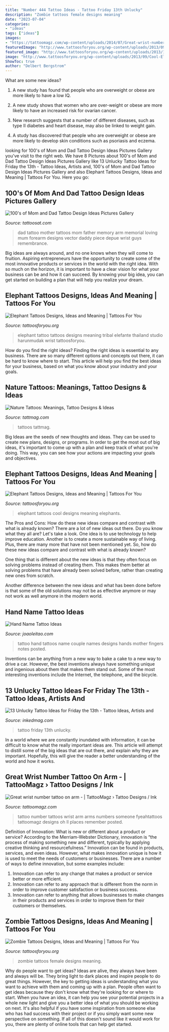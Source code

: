 ```yaml
---
title: "Number 444 Tattoo Ideas - Tattoo Friday 13th Unlucky"
description: "Zombie tattoos female designs meaning"
date: "2023-07-04"
categories:
- "ideas"
tags: ["ideas"]
images:
- "https://tattoomagz.com/wp-content/uploads/2014/07/Great-wrist-number-tattoo-on-arm.jpg"
featuredImage: "http://www.tattoosforyou.org/wp-content/uploads/2013/09/Small-Elephant-Tattoo.jpg"
featured_image: "http://www.tattoosforyou.org/wp-content/uploads/2013/11/Female-Zombie-Tattoos.jpg"
image: "http://www.tattoosforyou.org/wp-content/uploads/2013/09/Cool-Elephant-Tattoos.jpg"
ShowToc: true
author: "Delbert Bergstrom"
---
```



What are some new ideas?
1. A new study has found that people who are overweight or obese are more likely to have a low IQ.
2. A new study shows that women who are over-weight or obese are more likely to have an increased risk for ovarian cancer.

3. New research suggests that a number of different diseases, such as type II diabetes and heart disease, may also be linked to weight gain.

4. A study has discovered that people who are overweight or obese are more likely to develop skin conditions such as psoriasis and eczema.

	

		
looking for 100&#039;s of Mom and Dad Tattoo Design Ideas Pictures Gallery you've visit to the right web. We have 8 Pictures about 100&#039;s of Mom and Dad Tattoo Design Ideas Pictures Gallery like 13 Unlucky Tattoo Ideas for Friday the 13th - Tattoo Ideas, Artists and, 100&#039;s of Mom and Dad Tattoo Design Ideas Pictures Gallery and also Elephant Tattoos Designs, Ideas and Meaning | Tattoos For You. Here you go:
		
    
## 100&#039;s Of Mom And Dad Tattoo Design Ideas Pictures Gallery

<img loading=lazy src="https://tattoosat.com/wp-content/uploads/2014/12/Mom-and-Dad-7.jpg" onerror="this.onerror=null;this.src='https://tse1.mm.bing.net/th?id=OIP.b09-wUKjLbZi3h19I1TlsgHaJ4&amp;pid=15.1';" alt="100&#039;s of Mom and Dad Tattoo Design Ideas Pictures Gallery">

_Source: tattoosat.com_

>dad tattoo mother tattoos mom father memory arm memorial loving mum forearm designs vector daddy piece depue wrist guys remembrance. 

	

Big ideas are always around, and no one knows when they will come to fruition. Aspiring entrepreneurs have the opportunity to create some of the most innovative products or services in the world with the right idea. With so much on the horizon, it is important to have a clear vision for what your business can be and how it can succeed. By knowing your big idea, you can get started on building a plan that will help you realize your dream.

    
## Elephant Tattoos Designs, Ideas And Meaning | Tattoos For You

<img loading=lazy src="http://www.tattoosforyou.org/wp-content/uploads/2013/09/Small-Elephant-Tattoo.jpg" onerror="this.onerror=null;this.src='https://tse3.mm.bing.net/th?id=OIP.mErqNUS0TQ7lQur2KKcQnAHaJ4&amp;pid=15.1';" alt="Elephant Tattoos Designs, Ideas and Meaning | Tattoos For You">

_Source: tattoosforyou.org_

>elephant tattoo tattoos designs meaning tribal elefante thailand studio harunmudak wrist tattoosforyou. 

	

How do you find the right ideas?
Finding the right ideas is essential to any business. There are so many different options and concepts out there, it can be hard to know where to start. This article will help you find the best ideas for your business, based on what you know about your industry and your goals.

    
## Nature Tattoos: Meanings, Tattoo Designs &amp; Ideas

<img loading=lazy src="https://tattmag.com/wp-content/uploads/2020/05/Nature-Tattoo.jpg" onerror="this.onerror=null;this.src='https://tse3.mm.bing.net/th?id=OIP.G7QM3VRXf6VxPaYnAevQGQHaJI&amp;pid=15.1';" alt="Nature Tattoos: Meanings, Tattoo Designs &amp; Ideas">

_Source: tattmag.com_

>tattoos tattmag. 

	

Big Ideas are the seeds of new thoughts and ideas. They can be used to create new plans, designs, or programs. In order to get the most out of big ideas, it's important to come up with a plan and keep track of what you're doing. This way, you can see how your actions are impacting your goals and objectives.

    
## Elephant Tattoos Designs, Ideas And Meaning | Tattoos For You

<img loading=lazy src="http://www.tattoosforyou.org/wp-content/uploads/2013/09/Cool-Elephant-Tattoos.jpg" onerror="this.onerror=null;this.src='https://tse4.mm.bing.net/th?id=OIP.bws_wqkX_oNdab-ruTnlSAHaJ4&amp;pid=15.1';" alt="Elephant Tattoos Designs, Ideas and Meaning | Tattoos For You">

_Source: tattoosforyou.org_

>elephant tattoos cool designs meaning elephants. 

	

The Pros and Cons: How do these new ideas compare and contrast with what is already known?
There are a lot of new ideas out there. Do you know what they all are? Let's take a look. 
One idea is to use technology to help improve education. Another is to create a more sustainable way of living. Plus, there are many more that have not been mentioned yet. So, how do these new ideas compare and contrast with what is already known?

One thing that is different about the new ideas is that they often focus on solving problems instead of creating them. This makes them better at solving problems that have already been solved before, rather than creating new ones from scratch. 

Another difference between the new ideas and what has been done before is that some of the old solutions may not be as effective anymore or may not work as well anymore in the modern world.

    
## Hand Name Tattoo Ideas

<img loading=lazy src="https://www.joaoleitao.com/tattoo-name/wp-content/uploads/kids-names-hand-tattoos-idea-men.jpg" onerror="this.onerror=null;this.src='https://tse4.mm.bing.net/th?id=OIP.KOoYtz5Lcx_hq4KsB06QFgHaE7&amp;pid=15.1';" alt="Hand Name Tattoo Ideas">

_Source: joaoleitao.com_

>tattoo hand tattoos name couple names designs hands mother fingers notes posted. 

	

Inventions can be anything from a new way to bake a cake to a new way to drive a car. However, the best inventions always have something unique and ingenious about them that makes them stand out. Some of the most interesting inventions include the Internet, the telephone, and the bicycle.

    
## 13 Unlucky Tattoo Ideas For Friday The 13th - Tattoo Ideas, Artists And

<img loading=lazy src="https://www.inkedmag.com/.image/t_share/MTU5MDMyNjM4Njc2NDc3NzIw/13-feat.jpg" onerror="this.onerror=null;this.src='https://tse3.mm.bing.net/th?id=OIP.WEvvJHRnMSTQytFCWvhHcwHaF7&amp;pid=15.1';" alt="13 Unlucky Tattoo Ideas for Friday the 13th - Tattoo Ideas, Artists and">

_Source: inkedmag.com_

>tattoo friday 13th unlucky. 

	

In a world where we are constantly inundated with information, it can be difficult to know what the really important ideas are. This article will attempt to distill some of the big ideas that are out there, and explain why they are important. Hopefully, this will give the reader a better understanding of the world and how it works.

    
## Great Wrist Number Tattoo On Arm - | TattooMagz › Tattoo Designs / Ink

<img loading=lazy src="https://tattoomagz.com/wp-content/uploads/2014/07/Great-wrist-number-tattoo-on-arm.jpg" onerror="this.onerror=null;this.src='https://tse3.mm.bing.net/th?id=OIP.bb5B07mSTdGI9IWF9mY6_gHaLG&amp;pid=15.1';" alt="Great wrist number tattoo on arm - | TattooMagz › Tattoo Designs / Ink">

_Source: tattoomagz.com_

>tattoo number tattoos wrist arm arms numbers someone fyeahtattoos tattoomagz designs oh ll places remember posted. 

	

Definition of Innovation: What is new or different about a product or service?
According to the Merriam-Webster Dictionary, innovation is “the process of making something new and different, typically by applying creative thinking and resourcefulness.” Innovation can be found in products, services, and even ideas. However, what makes innovation unique is how it is used to meet the needs of customers or businesses. There are a number of ways to define innovation, but some examples include: 
1. Innovation can refer to any change that makes a product or service better or more efficient.
2. Innovation can refer to any approach that is different from the norm in order to improve customer satisfaction or business success.
3. Innovation can refer to anything that allows businesses to make changes in their products and services in order to improve them for their customers or themselves.

    
## Zombie Tattoos Designs, Ideas And Meaning | Tattoos For You

<img loading=lazy src="http://www.tattoosforyou.org/wp-content/uploads/2013/11/Female-Zombie-Tattoos.jpg" onerror="this.onerror=null;this.src='https://tse4.mm.bing.net/th?id=OIP.guLrFZQbpJHrppHrwi_t4AHaJ4&amp;pid=15.1';" alt="Zombie Tattoos Designs, Ideas and Meaning | Tattoos For You">

_Source: tattoosforyou.org_

>zombie tattoos female designs meaning. 

	

Why do people want to get ideas?
Ideas are alive, they always have been and always will be. They bring light to dark places and inspire people to do great things. However, the key to getting ideas is understanding what you want to achieve with them and coming up with a plan. 
People often want to get ideas because they don't know what they're looking for or where to start. When you have an idea, it can help you see your potential projects in a whole new light and give you a better idea of what you should be working on next. It's also helpful if you have some inspiration from someone else who has had success with their project or if you simply want some new perspective on something. If all of this doesn't sound like it would work for you, there are plenty of online tools that can help get started.

